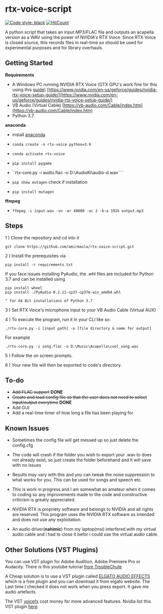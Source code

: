 
# rtx-voice-script

[![Code style: black](https://img.shields.io/badge/code%20style-black-000000.svg)](https://github.com/psf/black) [![HitCount](http://hits.dwyl.com/amirmaula/rtx-acapella.svg)](http://hits.dwyl.com/amirmaula/rtx-acapella)

A python script that takes an input MP3/FLAC file and outputs an acapella version as a WAV using the power of NVIDIA's RTX Voice. Since RTX Voice is closed source, this records files in real-time so should be used for experimental purposes and for library overhauls.

## Getting Started

**Requirements**

 - A Windows PC running NVIDIA RTX Voice (GTX GPU's work fine for this using this [guide](https://www.windowscentral.com/how-enable-rtx-voice-all-nvidia-gpus-including-older-geforce-gtx-cards)) [https://www.nvidia.com/en-us/geforce/guides/nvidia-rtx-voice-setup-guide/](https://www.nvidia.com/en-us/geforce/guides/nvidia-rtx-voice-setup-guide/)
 - VB Audio (Virtual Cable) [https://vb-audio.com/Cable/index.htm](https://vb-audio.com/Cable/index.htm)
 - Python 3.7


**anaconda**

- install [anaconda](https://www.anaconda.com/)

- ``conda create -n rtx-voice python=3.9``
- ``conda activate rtx-voice``
- ``pip install pygame``
- ``rtx-core.py -i audio.flac -o D:\AudioKI\audio-d.wav````
- ``pip show mutagen`` check if installation
- ``pip install mutagen``


**ffmpeg**

- ``ffmpeg -i input.wav -vn -ar 48000 -ac 2 -b:a 192k output.mp3``


## Steps

1 ) Clone the repository and cd into it

    git clone https://github.com/amirmaula/rtx-voice-script.git

2 ) Install the prerequisites via

    pip install -r requirements.txt 

If you face issues installing PyAudio, the .whl files are included for Python 3.7 and can be installed using

    pip install wheel
    pip install ./PyAudio-0.2.11-cp37-cp37m-win_amd64.whl
    
    ^ for 64 Bit installations of Python 3.7

3 ) Set RTX Voice's microphone input to your VB Audio Cable (Virtual AUX)

4 ) To execute the program, run it in your CLI like so:

    ./rtx-core.py -i [input path] -o [file directory & name for output]
   For example
   

    ./rtx-core.py -i song.flac -o D:\Music\Acapella\cool_song.wav


5 ) Follow the on screen prompts. 

6 ) Your new file will then be exported to code's directory. 


## To-do

- ~~Add FLAC support~~ **DONE**
- ~~Create and load config file so that the user does not need to select input/output everytime~~ **DONE**
- Add GUI
- Add a real-time timer of how long a file has been playing for

## Known Issues

- Sometimes the config file will get messed up so just delete the config.cfg
- The code will crash if the folder you wish to export your .wav to does not already exist, so just create the folder beforehand and it will save with no issues

- Results may vary with this and you can tweak the noise suppression to what works for you. This can be used for songs and speech etc.

- This is work in progress and I am somewhat an amateur when it comes to coding so any improvements made to the code and constructive criticism is greatly appreciated.

- NVIDIA RTX is propriety software and belongs to NVIDIA and all rights are reserved. This program uses the NVIDIA RTX software as intended and does not use any exploitation.

- An audio driver(**nahimic**) from my laptop(msi) interfered with my virtual audio cable and i had to close it befor i could use the virtual audio cable.

## Other Solutions (VST Plugins)

You can use VST plugin for Adobe Audition, Adobe Premiere Pro or Audacity. There is this youtube tutorial [from TroubleChute](https://www.youtube.com/watch?v%3DSMx3_mK59ww)

A Cheap solution is to use a VST plugin called [ELGATO AUDIO EFFECTS](https://www.elgato.com/de/downloads) which is a free plugin and you can download it from elgato website. The Last time I checked it does not work when you press export. It gave me audio artefacts.

The VST [voicefx](https://www.xaymar.com/projects/voicefx/) cost money for more advanced features. Nvidia list this VST plugin [here](https://www.nvidia.com/de-de/geforce/broadcasting/broadcast-sdk/resources/).